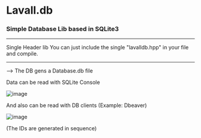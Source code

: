 # Lavall.db

### Simple Database Lib based in SQLite3

---------------------

Single Header lib
You can just include the single "lavalldb.hpp" in your file and compile.

---------------------

--> The DB gens a Database.db file

Data can be read with SQLite Console

![image](https://github.com/SerjeiMikailov/lavalldb/assets/75023574/099bca49-21a7-48ed-b887-fec625dfc2df)

And also can be read with DB clients (Example: Dbeaver)

![image](https://github.com/SerjeiMikailov/lavalldb/assets/75023574/ab02db02-3f93-4856-a791-a42ecc22e8f2)


(The IDs are generated in sequence)
